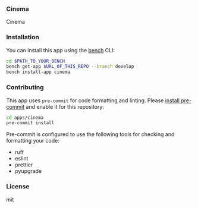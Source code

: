 ### Cinema

Cinema

### Installation

You can install this app using the [bench](https://github.com/frappe/bench) CLI:

```bash
cd $PATH_TO_YOUR_BENCH
bench get-app $URL_OF_THIS_REPO --branch develop
bench install-app cinema
```

### Contributing

This app uses `pre-commit` for code formatting and linting. Please [install pre-commit](https://pre-commit.com/#installation) and enable it for this repository:

```bash
cd apps/cinema
pre-commit install
```

Pre-commit is configured to use the following tools for checking and formatting your code:

- ruff
- eslint
- prettier
- pyupgrade

### License

mit
